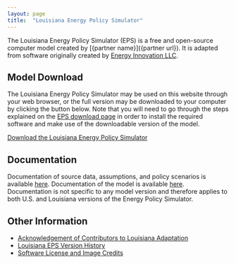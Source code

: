 ```yaml
---
layout: page
title:  "Louisiana Energy Policy Simulator"
---
```


The Louisiana Energy Policy Simulator (EPS) is a free and open-source computer model created by [{partner name}]({partner url}).  It is adapted from software originally created by [Energy Innovation LLC](https://energyinnovation.org/).

## Model Download

The Louisiana Energy Policy Simulator may be used on this website through your web browser, or the full version may be downloaded to your computer by clicking the button below.  Note that you will need to go through the steps explained on the [EPS download page](https://us.energypolicy.solutions/docs/download.html) in order to install the required software and make use of the downloadable version of the model.

<p><a href="{https://github.com/Energy-Innovation/eps-louisiana/archive/refs/tags/3.2.1.zip}" class="btn">Download the Louisiana Energy Policy Simulator</a></p>

## Documentation

Documentation of source data, assumptions, and policy scenarios is available [here](https://github.com/Energy-Innovation/eps-louisiana/raw/3.2.1/3.2%20Policy%20Assumptions%20and%20Sources.pdf). 
Documentation of the model is available [here](https://us.energypolicy.solutions/docs/index.html).  Documentation is not specific to any model version and therefore applies to both U.S. and Louisiana versions of the Energy Policy Simulator.

## Other Information

* [Acknowledgement of Contributors to Louisiana Adaptation](acknowledgement.html)
* [Louisiana EPS Version History](version-history.html)
* [Software License and Image Credits](software-license.html)
